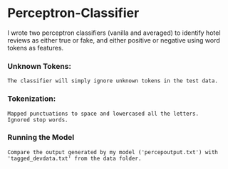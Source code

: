 # Perceptron-Classifier

I wrote two perceptron classifiers (vanilla and averaged) to identify hotel reviews as either true or fake, and either positive or negative using word tokens as features.

### Unknown Tokens: 
```
The classifier will simply ignore unknown tokens in the test data.

```

### Tokenization: 

```
Mapped punctuations to space and lowercased all the letters.
Ignored stop words.
```

### Running the Model
```
Compare the output generated by my model ('percepoutput.txt') with 'tagged_devdata.txt' from the data folder.

```
